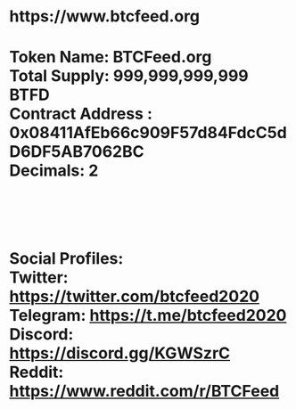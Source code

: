 <h1>https://www.btcfeed.org<h1>
  
Token Name: BTCFeed.org <br>
Total Supply: 999,999,999,999 BTFD <br>
Contract Address : 0x08411AfEb66c909F57d84FdcC5dD6DF5AB7062BC <br>
Decimals: 2<br>

<br>
<br>

Social Profiles:<br>
Twitter: https://twitter.com/btcfeed2020<br>
Telegram: https://t.me/btcfeed2020<br>
Discord: https://discord.gg/KGWSzrC<br>
Reddit: https://www.reddit.com/r/BTCFeed<br>
